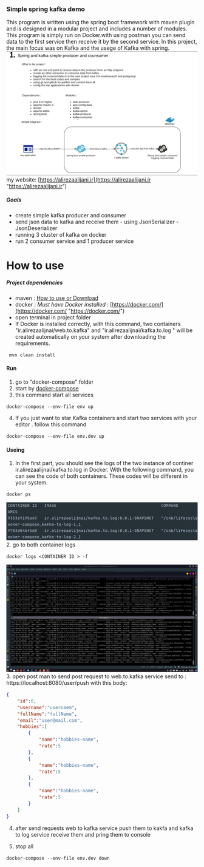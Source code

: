 ### Simple spring kafka demo

This program is written using the spring boot framework with maven plugin and is designed in a modular project and includes a number of modules. This program is simply run on Docker.with using postman you can send data to the first service then receive it by the second service. In this project, the main focus was on Kafka and the usege of Kafka with spring.
![](https://github.com/alirezaalj/simple-spring-kafka-demo/blob/master/img/Screenshot_20210731_162309.png)
my website: [https://alirezaalijani.ir](https://alirezaalijani.ir "https://alirezaalijani.ir")
##### Goals
- create simple kafka producer and consumer
- send json data to kafka and receive them - using JsonSerializer - JsonDeserializer
- running 3 cluster of kafka on docker
- run 2 consumer service and 1 producer service

# How to use
##### Project dependencies
- maven  : [How to use or Download](https://maven.apache.org/ "How to use or Download")
- docker : *Must have Docker installed* 
 : [https://docker.com/](https://docker.com/ "https://docker.com/")
- open terminal in project folder
- If Docker is installed correctly, with this command, two containers "ir.alirezaalijnai/web.to.kafka"  and "ir.alirezaalijnai/kafka.to.log " will be created automatically on your system after downloading the requirements.

```shell
 mvn clean install
```

#### Run
1. go to "docker-compose" folder 
2. start by [docker-compose](https://docs.docker.com/compose/ "docker-compose")
3. this command start all services
```shell
docker-compose --env-file env up
```

4. If you just want to star Kafka containers and start two services with your editor . follow this command
```shell
docker-compose --env-file env.dev up
```
#### Useing

1. In the first part, you should see the logs of the two instance of continer ir.alirezaalijnai/kafka.to.log in Docker. With the following command, you can see the code of both containers. These codes will be different in your system.
```shell
docker ps
```
![](https://github.com/alirezaalj/simple-spring-kafka-demo/blob/master/img/1.png)
2. go to both container logs
```shell
docker logs <CONTAINER ID > -f
```
![](https://github.com/alirezaalj/simple-spring-kafka-demo/blob/master/img/2.png)
3. open post man to send post request to web.to.kafka service
send to : https://localhost:8080/user/push
with this body:
```json
{
    "id":0,
    "username":"usernaem",
    "fullName":"fullName",
    "email":"user@mail.com",
    "hobbies":[
        {
            "name":"hobbies-name",
            "rate":5
        },
        {
            "name":"hobbies-name",
            "rate":5
        },
        {
            "name":"hobbies-name",
            "rate":5
        }
    ]
}
```
4. after send requests web to kafka service push them to kakfa and kafka to log service receive them and pring them to console

5. stop all
```shell
docker-compose --env-file env.dev down
```
